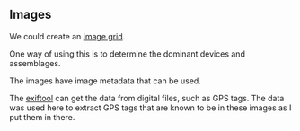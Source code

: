 ## Images

We could create an [image grid](https://unheardcity.org.uk/methods/src/imagegrid.html).

One way of using this is to determine the dominant devices and assemblages. 

The images have image metadata that can be used.

The [exiftool](https://exiftool.org) can get the data from digital files, such as GPS tags. The data was used here to extract GPS tags that are known to be in these images as I put them in there.